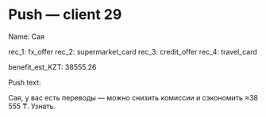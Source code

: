 # Push — client 29

Name: Сая

rec_1: fx_offer
rec_2: supermarket_card
rec_3: credit_offer
rec_4: travel_card

benefit_est_KZT: 38555.26

Push text:

Сая, у вас есть переводы — можно снизить комиссии и сэкономить ≈38 555 ₸. Узнать.
